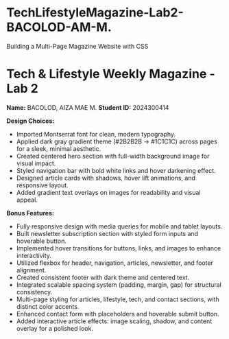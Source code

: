 # TechLifestyleMagazine-Lab2-BACOLOD-AM-M.
Building a Multi-Page Magazine Website with CSS

# Tech & Lifestyle Weekly Magazine - Lab 2
**Name:** BACOLOD, AIZA MAE M.
**Student ID:** 2024300414

**Design Choices:**
- Imported Montserrat font for clean, modern typography.
- Applied dark gray gradient theme (#2B2B2B → #1C1C1C) across pages for a sleek, minimal aesthetic.
- Created centered hero section with full-width background image for visual impact.
- Styled navigation bar with bold white links and hover darkening effect.
- Designed article cards with shadows, hover lift animations, and responsive layout.
- Added gradient text overlays on images for readability and visual appeal.

**Bonus Features:**
- Fully responsive design with media queries for mobile and tablet layouts.
- Built newsletter subscription section with styled form inputs and hoverable button.
- Implemented hover transitions for buttons, links, and images to enhance interactivity.
- Utilized flexbox for header, navigation, articles, newsletter, and footer alignment.
- Created consistent footer with dark theme and centered text.
- Integrated scalable spacing system (padding, margin, gap) for structural consistency.
- Multi-page styling for articles, lifestyle, tech, and contact sections, with distinct color accents.
- Enhanced contact form with placeholders and hoverable submit button.
- Added interactive article effects: image scaling, shadow, and content overlay for a polished look.
